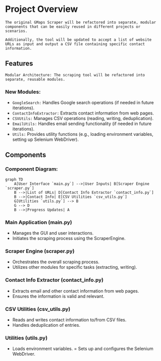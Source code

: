 # Project Overview
    The original GMaps Scraper will be refactored into separate, modular components that can be easily reused in different projects or scenarios.
    
    Additionally, the tool will be updated to accept a list of website URLs as input and output a CSV file containing specific contact information.

## Features
    Modular Architecture: The scraping tool will be refactored into separate, reusable modules.
### New Modules:
- `GoogleSearch:` Handles Google search operations (if needed in future iterations).
- `ContactInfoExtractor:` Extracts contact information from web pages.
- `CSVUtils:` Manages CSV operations (reading, writing, deduplication).
- `EmailUtils:` Handles email sending functionality (if needed in future iterations).
- `Utils:` Provides utility functions (e.g., loading environment variables, setting up Selenium WebDriver).

## Components
### Component Diagram:
```mermaid
graph TD
    A[User Interface `main.py`] -->|User Inputs| B[Scraper Engine `scraper.py`]
    B -->|List of URLs| D[Contact Info Extractor `contact_info.py`]
    B -->|Contact Info| E[CSV Utilities `csv_utils.py`]
    G[Utilities `utils.py`] --> B
    G --> D
    B -->|Progress Updates| A
```

### Main Application (main.py)
- Manages the GUI and user interactions.
- Initiates the scraping process using the ScraperEngine.

### Scraper Engine (scraper.py)
- Orchestrates the overall scraping process.
- Utilizes other modules for specific tasks (extracting, writing).

### Contact Info Extractor (contact_info.py)
- Extracts email and other contact information from web pages.
- Ensures the information is valid and relevant.

### CSV Utilities (csv_utils.py)
- Reads and writes contact information to/from CSV files.
- Handles deduplication of entries.

### Utilities (utils.py)
- Loads environment variables.
= Sets up and configures the Selenium WebDriver.


